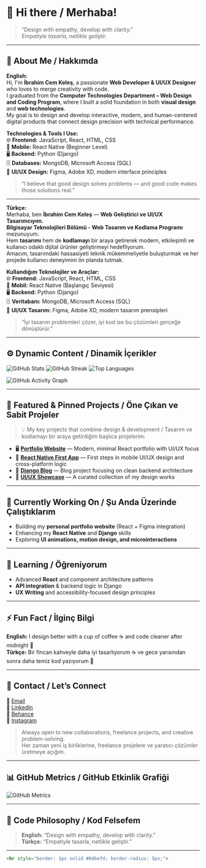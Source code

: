 # 👋 Hi there / Merhaba!

> “Design with empathy, develop with clarity.”  
> _Empatiyle tasarla, netlikle geliştir._

---

## 💫 About Me / Hakkımda

**English:**  
Hi, I'm **İbrahim Cem Keleş**, a passionate **Web Developer & UI/UX Designer** who loves to merge creativity with code.  
I graduated from the **Computer Technologies Department – Web Design and Coding Program**, where I built a solid foundation in both **visual design** and **web technologies**.  
My goal is to design and develop interactive, modern, and human-centered digital products that connect design precision with technical performance.  

**Technologies & Tools I Use:**  
🌐 **Frontend:** JavaScript, React, HTML, CSS  
📱 **Mobile:** React Native (Beginner Level)  
🖥️ **Backend:** Python (Django)  
🗄️ **Databases:** MongoDB, Microsoft Access (SQL)  
🎨 **UI/UX Design:** Figma, Adobe XD, modern interface principles  

> “I believe that good design solves problems — and good code makes those solutions real.”  

---

**Türkçe:**  
Merhaba, ben **İbrahim Cem Keleş** — **Web Geliştirici ve UI/UX Tasarımcıyım.**  
**Bilgisayar Teknolojileri Bölümü - Web Tasarım ve Kodlama Programı** mezunuyum.  
Hem **tasarımı** hem de **kodlamayı** bir araya getirerek modern, etkileşimli ve kullanıcı odaklı dijital ürünler geliştirmeyi hedefliyorum.  
Amacım, tasarımdaki hassasiyeti teknik mükemmeliyetle buluşturmak ve her projede kullanıcı deneyimini ön planda tutmak.  

**Kullandığım Teknolojiler ve Araçlar:**  
🌐 **Frontend:** JavaScript, React, HTML, CSS  
📱 **Mobil:** React Native (Başlangıç Seviyesi)  
🖥️ **Backend:** Python (Django)  
🗄️ **Veritabanı:** MongoDB, Microsoft Access (SQL)  
🎨 **UI/UX Tasarım:** Figma, Adobe XD, modern tasarım prensipleri  

> “İyi tasarım problemleri çözer, iyi kod ise bu çözümleri gerçeğe dönüştürür.”  

---

## ⚙️ Dynamic Content / Dinamik İçerikler

![GitHub Stats](https://github-readme-stats.vercel.app/api?username=ibrahimcemk&theme=github_dark&hide_border=false&include_all_commits=true&count_private=true)
![GitHub Streak](https://nirzak-streak-stats.vercel.app/?user=ibrahimcemk&theme=github_dark&hide_border=false)
![Top Languages](https://github-readme-stats.vercel.app/api/top-langs/?username=ibrahimcemk&theme=github_dark&hide_border=false&layout=compact)

![GitHub Activity Graph](https://github-readme-activity-graph.vercel.app/graph?username=ibrahimcemk&theme=github-dark)

---

## 📌 Featured & Pinned Projects / Öne Çıkan ve Sabit Projeler

> 💡 My key projects that combine design & development / Tasarım ve kodlamayı bir araya getirdiğim başlıca projelerim:

- 🖥️ [**Portfolio Website**](https://github.com/ibrahimcemk/portfolio-site) — Modern, minimal React portfolio with UI/UX focus  
- 📱 [**React Native First App**](https://github.com/ibrahimcemk/react-native-firstapp) — First steps in mobile UI/UX design and cross-platform logic  
- 🧩 [**Django Blog**](https://github.com/ibrahimcemk/django-blog) — Blog project focusing on clean backend architecture  
- 🎨 [**UI/UX Showcase**](https://github.com/ibrahimcemk/uiux-showcase) — A curated collection of my design works  

---

## 🧩 Currently Working On / Şu Anda Üzerinde Çalıştıklarım
- Building my **personal portfolio website** (React + Figma integration)  
- Enhancing my **React Native** and **Django** skills  
- Exploring **UI animations, motion design, and microinteractions**  

---

## 🧠 Learning / Öğreniyorum
- Advanced **React** and component architecture patterns  
- **API integration** & backend logic in Django  
- **UX Writing** and accessibility-focused design principles  

---

## ⚡ Fun Fact / İlginç Bilgi
**English:** I design better with a cup of coffee ☕ and code cleaner after midnight 🌙  
**Türkçe:** Bir fincan kahveyle daha iyi tasarlıyorum ☕ ve gece yarısından sonra daha temiz kod yazıyorum 🌙  

---

## 💬 Contact / Let’s Connect

📧 [Email](mailto:ibrahimcemm.keles@gmail.com)  
💼 [LinkedIn](https://linkedin.com/in/ibrahim-cem-keles)  
🎨 [Behance](https://behance.net/brahimcemkele)  
📸 [Instagram](https://instagram.com/ibrahimcemmk)

> Always open to new collaborations, freelance projects, and creative problem-solving.  
> Her zaman yeni iş birliklerine, freelance projelere ve yaratıcı çözümler üretmeye açığım.

---

## 📊 GitHub Metrics / GitHub Etkinlik Grafiği
![GitHub Metrics](https://github-readme-activity-graph.vercel.app/graph?username=ibrahimcemk&theme=github-dark)

---

## 💭 Code Philosophy / Kod Felsefem
> **English:** “Design with empathy, develop with clarity.”  
> **Türkçe:** “Empatiyle tasarla, netlikle geliştir.”  

---


```html
<hr style="border: 1px solid #0d6efd; border-radius: 5px;">
